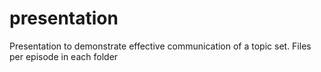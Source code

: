 # presentation
Presentation to demonstrate effective communication of a topic set. Files per episode in each folder
